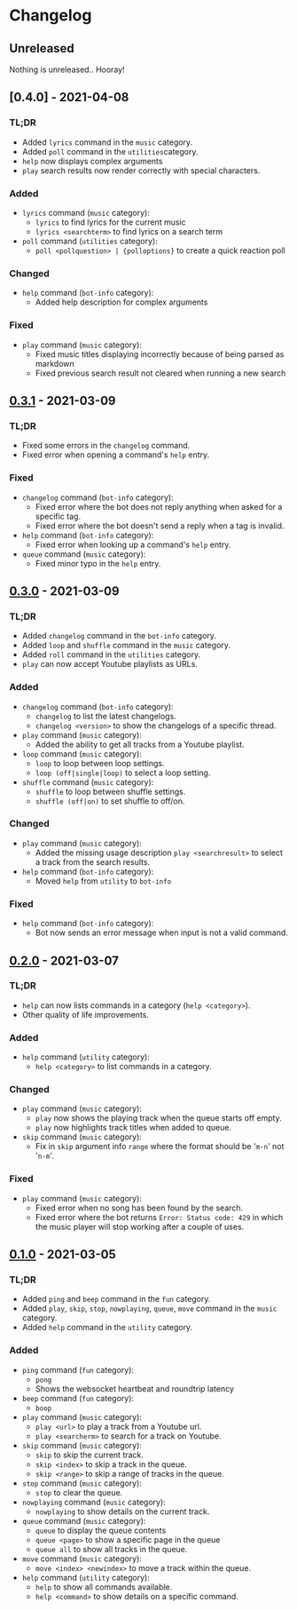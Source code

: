 # Changelog

## Unreleased

Nothing is unreleased.. Hooray!

## [0.4.0] - 2021-04-08

### TL;DR

- Added `lyrics` command in the `music` category.
- Added `poll` command in the `utilities`category.
- `help` now displays complex arguments
- `play` search results now render correctly with special characters.

### Added

- `lyrics` command (`music` category):
  - `lyrics` to find lyrics for the current music
  - `lyrics <searchterm>` to find lyrics on a search term
- `poll` command (`utilities` category):
  - `poll <pollquestion> | {polloptions}` to create a quick reaction poll

### Changed

- `help` command (`bot-info` category):
  - Added help description for complex arguments

### Fixed

- `play` command (`music` category):
  - Fixed music titles displaying incorrectly because of being parsed as markdown
  - Fixed previous search result not cleared when running a new search

## [0.3.1] - 2021-03-09

### TL;DR

- Fixed some errors in the `changelog` command.
- Fixed error when opening a command's `help` entry.

### Fixed

- `changelog` command (`bot-info` category):
  - Fixed error where the bot does not reply anything when asked for a specific tag.
  - Fixed error where the bot doesn't send a reply when a tag is invalid.
- `help` command (`bot-info` category):
  - Fixed error when looking up a command's `help` entry.
- `queue` command (`music` category):
  - Fixed minor typo in the `help` entry.

## [0.3.0] - 2021-03-09

### TL;DR

- Added `changelog` command in the `bot-info` category.
- Added `loop` and `shuffle` command in the `music` category.
- Added `roll` command in the `utilities` category.
- `play` can now accept Youtube playlists as URLs.

### Added

- `changelog` command (`bot-info` category):
  - `changelog` to list the latest changelogs.
  - `changelog <version>` to show the changelogs of a specific thread.
- `play` command (`music` category):
  - Added the ability to get all tracks from a Youtube playlist.
- `loop` command (`music` category):
  - `loop` to loop between loop settings.
  - `loop (off|single|loop)` to select a loop setting.
- `shuffle` command (`music` category):
  - `shuffle` to loop between shuffle settings.
  - `shuffle (off|on)` to set shuffle to off/on.

### Changed

- `play` command (`music` category):
  - Added the missing usage description `play <searchresult>` to select a track from the search results.
- `help` command (`bot-info` category):
  - Moved `help` from `utility` to `bot-info`

### Fixed

- `help` command (`bot-info` category):
  - Bot now sends an error message when input is not a valid command.

## [0.2.0] - 2021-03-07

### TL;DR

- `help` can now lists commands in a category (`help <category>`).
- Other quality of life improvements.

### Added

- `help` command (`utility` category):
  - `help <category>` to list commands in a category.
  
### Changed

- `play` command (`music` category):
  - `play` now shows the playing track when the queue starts off empty.
  - `play` now highlights track titles when added to queue.
- `skip` command (`music` category):
  - Fix in `skip` argument info `range` where the format should be '`m-n`' not '`n-m`'.

### Fixed

- `play` command (`music` category):
  - Fixed error when no song has been found by the search.
  - Fixed error where the bot returns `Error: Status code: 429` in which the music player will stop working after a couple of uses.

## [0.1.0] - 2021-03-05

### TL;DR

- Added `ping` and `beep` command in the `fun` category.
- Added `play`, `skip`, `stop`, `nowplaying`, `queue`, `move` command in the `music` category.
- Added `help` command in the `utility` category.

### Added

- `ping` command (`fun` category):
  - `pong`
  - Shows the websocket heartbeat and roundtrip latency
- `beep` command (`fun` category):
  - `boop`
- `play` command (`music` category):
  - `play <url>` to play a track from a Youtube url.
  - `play <searcherm>` to search for a track on Youtube.
- `skip` command (`music` category):
  - `skip` to skip the current track.
  - `skip <index>` to skip a track in the queue.
  - `skip <range>` to skip a range of tracks in the queue.
- `stop` command (`music` category):
  - `stop` to clear the queue.
- `nowplaying` command (`music` category):
  - `nowplaying` to show details on the current track.
- `queue` command (`music` category):
  - `queue` to display the queue contents
  - `queue <page>` to show a specific page in the queue
  - `queue all` to show all tracks in the queue.
- `move` command (`music` category):
  - `move <index> <newindex>` to move a track within the queue.
- `help` command (`utility` category):
  - `help` to show all commands available.
  - `help <command>` to show details on a specific command.

[0.3.1]: https://github.com/ozer0532/host-discord-bot/compare/68727697232e3998552eb91c8f68805ad0db47f9...eaf4721a03c2c188486e4a98559282ea0c865677
[0.3.0]: https://github.com/ozer0532/host-discord-bot/compare/509a3b9f98d4f74e50877be84869b139a5d33025...68727697232e3998552eb91c8f68805ad0db47f9
[0.2.0]: https://github.com/ozer0532/host-discord-bot/compare/5000d8c49b392eba803e2f678cd518e2fb59fd74...509a3b9f98d4f74e50877be84869b139a5d33025
[0.1.0]: https://github.com/ozer0532/host-discord-bot/tree/5000d8c49b392eba803e2f678cd518e2fb59fd74
